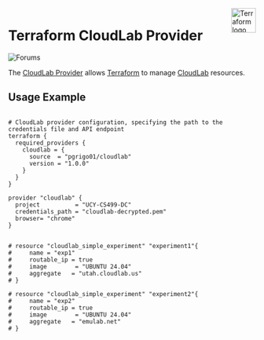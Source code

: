 <!-- markdownlint-disable first-line-h1 no-inline-html -->
<a href="https://terraform.io">
  <picture>
    <source media="(prefers-color-scheme: dark)" srcset=".github/terraform_logo_dark.svg">
    <source media="(prefers-color-scheme: light)" srcset=".github/terraform_logo_light.svg">
    <img src=".github/terraform_logo_light.svg" alt="Terraform logo" title="Terraform" align="right" height="50">
  </picture>
</a>

# Terraform CloudLab Provider
[discuss-badge]: https://img.shields.io/badge/discuss-terraform--cloudlab-623CE4.svg?style=flat
![Forums][discuss-badge]

The [CloudLab Provider](https://registry.terraform.io/providers/hashicorp/aws/latest/docs) allows [Terraform](https://terraform.io) to manage [CloudLab](https://www.cloudlab.us/) resources.

## Usage Example
```

# CloudLab provider configuration, specifying the path to the credentials file and API endpoint
terraform {
  required_providers {
    cloudlab = {
      source  = "pgrigo01/cloudlab"
      version = "1.0.0" 
    }
  }
}

provider "cloudlab" {
  project          = "UCY-CS499-DC"
  credentials_path = "cloudlab-decrypted.pem" 
  browser= "chrome" 
}


# resource "cloudlab_simple_experiment" "experiment1"{
#     name = "exp1"
#     routable_ip = true
#     image        = "UBUNTU 24.04"
#     aggregate   = "utah.cloudlab.us"
# }

# resource "cloudlab_simple_experiment" "experiment2"{
#     name = "exp2"
#     routable_ip = true
#     image        = "UBUNTU 24.04"
#     aggregate   = "emulab.net"
# }

```
